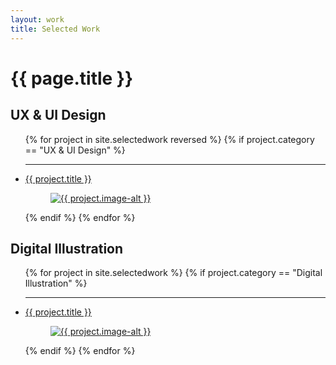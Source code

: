 ```yaml
---
layout: work
title: Selected Work
---
```


<h1>{{ page.title }}</h1>

<h2>UX & UI Design</h2>

<ul>
    {% for project in site.selectedwork reversed %}
        {% if project.category == "UX & UI Design" %}
        <hr>
        <li>
            <a href= "{{ project.link }}" target="_blank" title="{{ project.title }}"> 
            {{ project.title }}
            <figure>
                <img src="{{ project.image-src }}" alt="{{ project.image-alt }}">
            </figure>
            </a>
        </li>
        {% endif %}
    {% endfor %}
</ul>

<h2>Digital Illustration</h2>

<ul>
    {% for project in site.selectedwork %}
        {% if project.category == "Digital Illustration" %}
        <hr>
        <li>
            <a href= "{{ project.link}}" target="_blank" title="{{ project.title }}"> 
            {{ project.title }}
            <figure>
                <img src="{{ project.image-src }}" alt="{{ project.image-alt }}">
            </figure>
            </a>
        </li>
        {% endif %}
    {% endfor %}
</ul>